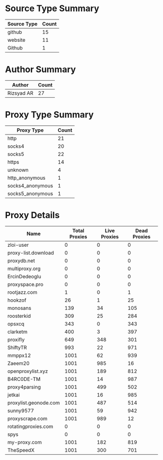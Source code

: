 # Source Type Summary

| Source Type | Count |
|-------------|-------|
| github | 15 |
| website | 11 |
| Github | 1 |


# Author Summary

| Author | Count |
|--------|-------|
| Rizsyad AR | 27 |


# Proxy Type Summary

| Proxy Type | Count |
|------------|-------|
| http | 21 |
| socks4 | 20 |
| socks5 | 22 |
| https | 14 |
| unknown | 4 |
| http_anonymous | 1 |
| socks4_anonymous | 1 |
| socks5_anonymous | 1 |


# Proxy Details

| Name | Total Proxies | Live Proxies | Dead Proxies |
|------|---------------|--------------|---------------|
| zloi-user | 0 | 0 | 0 |
| proxy-list.download | 0 | 0 | 0 |
| proxydb.net | 0 | 0 | 0 |
| multiproxy.org | 0 | 0 | 0 |
| ErcinDedeoglu | 0 | 0 | 0 |
| proxyspace.pro | 0 | 0 | 0 |
| rootjazz.com | 1 | 0 | 1 |
| hookzof | 26 | 1 | 25 |
| monosans | 139 | 34 | 105 |
| roosterkid | 309 | 25 | 284 |
| opsxcq | 343 | 0 | 343 |
| clarketm | 400 | 3 | 397 |
| proxifly | 649 | 348 | 301 |
| ShiftyTR | 993 | 22 | 971 |
| mmppx12 | 1001 | 62 | 939 |
| Zaeem20 | 1001 | 985 | 16 |
| openproxylist.xyz | 1001 | 189 | 812 |
| B4RC0DE-TM | 1001 | 14 | 987 |
| proxy4parsing | 1001 | 499 | 502 |
| jetkai | 1001 | 16 | 985 |
| proxylist.geonode.com | 1001 | 487 | 514 |
| sunny9577 | 1001 | 59 | 942 |
| proxyscrape.com | 1001 | 989 | 12 |
| rotatingproxies.com | 0 | 0 | 0 |
| spys | 0 | 0 | 0 |
| my-proxy.com | 1001 | 182 | 819 |
| TheSpeedX | 1001 | 300 | 701 |
